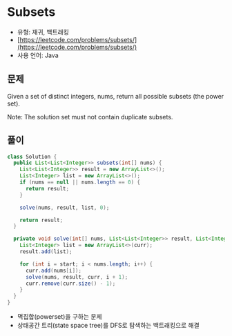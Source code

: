 Subsets
========

- 유형: 재귀, 백트래킹
- [https://leetcode.com/problems/subsets/](https://leetcode.com/problems/subsets/)
- 사용 언어: Java


## 문제

Given a set of distinct integers, nums, return all possible subsets (the power set).

Note: The solution set must not contain duplicate subsets.


## 풀이

```java
class Solution {
  public List<List<Integer>> subsets(int[] nums) {
    List<List<Integer>> result = new ArrayList<>();
    List<Integer> list = new ArrayList<>();
    if (nums == null || nums.length == 0) {
      return result;
    }

    solve(nums, result, list, 0);

    return result;
  }

  private void solve(int[] nums, List<List<Integer>> result, List<Integer> curr, int start) {
    List<Integer> list = new ArrayList<>(curr);
    result.add(list);

    for (int i = start; i < nums.length; i++) {
      curr.add(nums[i]);
      solve(nums, result, curr, i + 1);
      curr.remove(curr.size() - 1);
    }
  }
}
```
- 멱집합(powerset)을 구하는 문제
- 상태공간 트리(state space tree)를 DFS로 탐색하는 백트래킹으로 해결
